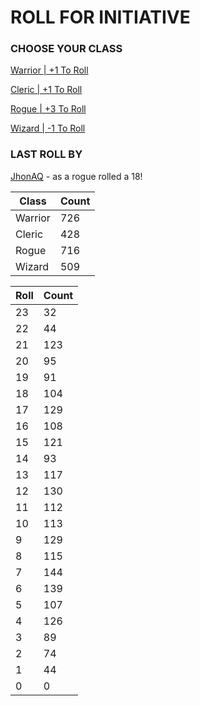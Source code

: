 # ROLL FOR INITIATIVE
### CHOOSE YOUR CLASS

[Warrior | +1 To Roll](https://github.com/benjaminsampica/benjaminsampica/issues/new?title=roll%7Cwarrior&body=Just+click+%27Create%27.)

[Cleric | +1 To Roll](https://github.com/benjaminsampica/benjaminsampica/issues/new?title=roll%7Ccleric&body=Just+click+%27Create%27.)

[Rogue | +3 To Roll](https://github.com/benjaminsampica/benjaminsampica/issues/new?title=roll%7Crogue&body=Just+click+%27Create%27.)

[Wizard | -1 To Roll](https://github.com/benjaminsampica/benjaminsampica/issues/new?title=roll%7Cwizard&body=Just+click+%27Create%27.)
### LAST ROLL BY
[JhonAQ](https://www.github.com/JhonAQ) - as a rogue rolled a 18!

|Class|Count|
|-|-|
|Warrior|726|
|Cleric|428|
|Rogue|716|
|Wizard|509|

|Roll|Count|
|-|-|
|23|32
|22|44
|21|123
|20|95
|19|91
|18|104
|17|129
|16|108
|15|121
|14|93
|13|117
|12|130
|11|112
|10|113
|9|129
|8|115
|7|144
|6|139
|5|107
|4|126
|3|89
|2|74
|1|44
|0|0
